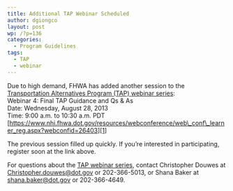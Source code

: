 ```yaml
---
title: Additional TAP Webinar Scheduled
author: dgiongco
layout: post
wp: /?p=136
categories:
  - Program Guidelines
tags:
  - TAP
  - webinar
---
```

Due to high demand, FHWA has added another session to the <a title="Transportation Alternative Program Webinar&nbsp;Series" target="_blank" href="/blog/2013/07/22/transportation-alternative-program-webinar-series">Transportation Alternatives Program (TAP) webinar series</a>:  
Webinar 4: Final TAP Guidance and Qs & As  
Date: Wednesday, August 28, 2013  
Time: 9:00 a.m. to 10:30 a.m. PDT  
[https://www.nhi.fhwa.dot.gov/resources/webconference/web\_conf\_learner_reg.aspx?webconfid=26403][1]

The previous session filled up quickly. If you&#8217;re interested in participating, register soon at the link above.

For questions about the <a title="Transportation Alternative Program Webinar&nbsp;Series" target="_blank" href="/blog/2013/07/22/transportation-alternative-program-webinar-series">TAP webinar series</a>, contact Christopher Douwes at <Christopher.douwes@dot.gov> or 202-366-5013, or Shana Baker at <shana.baker@dot.gov> or 202-366-4649.

 [1]: https://www.nhi.fhwa.dot.gov/resources/webconference/web_conf_learner_reg.aspx?webconfid=26403